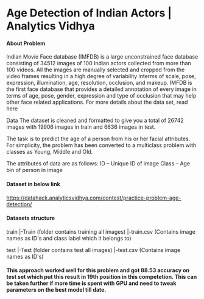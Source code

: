 # Age Detection of Indian Actors | Analytics Vidhya
#### About Problem
Indian Movie Face database (IMFDB) is a large unconstrained face database consisting of 34512 images of 100 Indian actors collected from more than 100 videos. All the images are manually selected and cropped from the video frames resulting in a high degree of variability interms of scale, pose, expression, illumination, age, resolution, occlusion, and makeup. IMFDB is the first face database that provides a detailed annotation of every image in terms of age, pose, gender, expression and type of occlusion that may help other face related applications. For more details about the data set, read here

Data The dataset is cleaned and formatted to give you a total of 26742 images with 19906 images in train and 6636 images in test.

The task is to predict the age of a person from his or her facial attributes. For simplicity, the problem has been converted to a multiclass problem with classes as Young, Middle and Old.

The attributes of data are as follows: ID – Unique ID of image Class – Age bin of person in image

#### Dataset in below link
https://datahack.analyticsvidhya.com/contest/practice-problem-age-detection/

#### Datasets structure
train 
  |-Train (folder contains training all images) 
  |-train.csv (Contains image names as ID's and class label which it belongs to)

test 
  |-Test (folder contains test all images) 
  |-test.csv (Contains image names as ID's)
  
#### This approach worked well for this problem and got 88.53 accuracy on test set which put this result in 19th position in this competetion. This can be taken further if more time is spent with GPU and need to tweak parameters on the best model till date.
